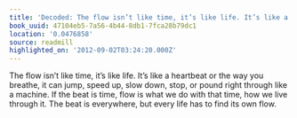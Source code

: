 ```yaml
---
title: 'Decoded: The flow isn’t like time, it’s like life. It’s like a heartb…'
book_uuid: 47104eb5-7a56-4b44-8db1-7fca28b79dc1
location: '0.0476858'
source: readmill
highlighted_on: '2012-09-02T03:24:20.000Z'
---
```


The flow isn’t like time, it’s like life. It’s like a heartbeat or the way you breathe, it can jump, speed up, slow down, stop, or pound right through like a machine. If the beat is time, flow is what we do with that time, how we live through it. The beat is everywhere, but every life has to find its own flow.